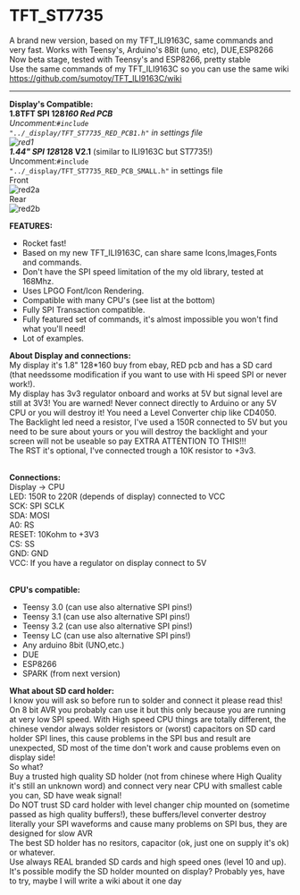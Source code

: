 # TFT_ST7735
A brand new version, based on my TFT_ILI9163C, same commands and very fast. Works with Teensy's, Arduino's 8Bit (uno, etc), DUE,ESP8266<br>
Now beta stage, tested with Teensy's and ESP8266, pretty stable<br>
Use the same commands of my TFT_ILI9163C so you can use the same wiki https://github.com/sumotoy/TFT_ILI9163C/wiki<br>

***

<b>Display's Compatible:</b><br>
<b>1.8TFT SPI 128*160 Red PCB</b><br>
Uncomment:<code>#include "../_display/TFT_ST7735_RED_PCB1.h"</code> in settings file<br>
![red1](https://github.com/sumotoy/TFT_ST7735/blob/docs/Images/redpcb1.jpg)<br>
<b>1.44" SPI 128*128 V2.1</b> (similar to ILI9163C but ST7735!)<br>
Uncomment:<code>#include "../_display/TFT_ST7735_RED_PCB_SMALL.h"</code> in settings file<br>
Front<br>
![red2a](https://github.com/sumotoy/TFT_ST7735/blob/docs/Images/small_front.jpg)<br>
Rear<br>
![red2b](https://github.com/sumotoy/TFT_ST7735/blob/docs/Images/small_back.jpg)<br>

<b>FEATURES:</b><br>
- Rocket fast!
- Based on my new TFT_ILI9163C, can share same Icons,Images,Fonts and commands.
- Don't have the SPI speed limitation of the my old library, tested at 168Mhz.
- Uses LPGO Font/Icon Rendering.
- Compatible with many CPU's (see list at the bottom)
- Fully SPI Transaction compatible.
- Fully featured set of commands, it's almost impossible you won't find what you'll need!
- Lot of examples.<br>

<b>About Display and connections:</b><br>
My display it's 1.8" 128*160 buy from ebay, RED pcb and has a SD card (that needssome modification if you want to use with Hi speed SPI or never work!).<br>
My display has 3v3 regulator onboard and works at 5V but signal level are still at 3V3! You are warned! Never connect directly to Arduino or any 5V CPU or you will destroy it! You need a Level Converter chip like CD4050.<br>
The Backlight led need a resistor, I've used a 150R connected to 5V but you need to be sure about yours or you will destroy the backlight and your screen will not be useable so pay EXTRA ATTENTION TO THIS!!!<br>
The RST it's optional, I've connected trough a 10K resistor to +3v3.<br><br>

<b>Connections:</b><br>
Display -> CPU<br>
LED: 150R to 220R (depends of display) connected to VCC<br>
SCK: SPI SCLK<br>
SDA: MOSI<br>
A0: RS<br>
RESET: 10Kohm to +3V3<br>
CS: SS<br>
GND: GND<br>
VCC: If you have a regulator on display connect to 5V<br><br>

<b>CPU's compatible:</b><br>
- Teensy 3.0 (can use also alternative SPI pins!)
- Teensy 3.1 (can use also alternative SPI pins!)
- Teensy 3.2 (can use also alternative SPI pins!)
- Teensy LC (can use also alternative SPI pins!)
- Any arduino 8bit (UNO,etc.)
- DUE
- ESP8266
- SPARK (from next version)<br>

<b>What about SD card holder:</b><br>
I know you will ask so before run to solder and connect it please read this!<br>
On 8 bit AVR you probably can use it but this only because you are running at very low SPI speed. With High speed CPU things are totally different, the chinese vendor always solder resistors or (worst) capacitors on SD card holder SPI lines, this cause problems in the SPI bus and result are unexpected, SD most of the time don't work and cause problems even on display side!<br>
So what?<br>
Buy a trusted high quality SD holder (not from chinese where High Quality it's still an unknown word) and connect very near CPU with smallest cable you can, SD have weak signal!<br>
Do NOT trust SD card holder with level changer chip mounted on (sometime passed as high quality buffers!), these buffers/level converter destroy literally your SPI waveforms and cause many problems on SPI bus, they are designed for slow AVR<br>
The best SD holder has no resitors, capacitor (ok, just one on supply it's ok) or whatever.<br>
Use always REAL branded SD cards and high speed ones (level 10 and up).<br>
It's possible modify the SD holder mounted on display? Probably yes, have to try, maybe I will write a wiki about it one day<br>
